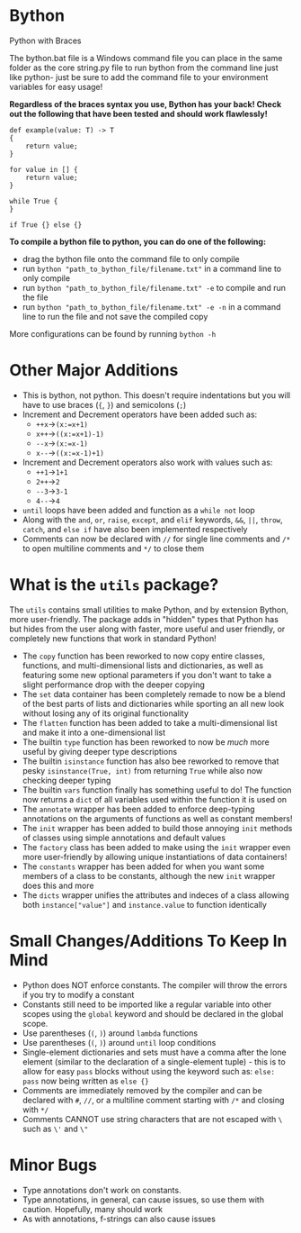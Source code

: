 # Bython
Python with Braces

The bython.bat file is a Windows command file you can place in the same folder as the core string.py file to run bython from the command line just like python- just be sure to add the command file to your environment variables for easy usage!

**Regardless of the braces syntax you use, Bython has your back! Check out the following that have been tested and should work flawlessly!**
```
def example(value: T) -> T
{
    return value;
}
```
```
for value in [] {
    return value;
}
```
```
while True {
}
```
```
if True {} else {}
```

**To compile a bython file to python, you can do one of the following:**
- drag the bython file onto the command file to only compile
- run `bython "path_to_bython_file/filename.txt"` in a command line to only compile
- run `bython "path_to_bython_file/filename.txt" -e` to compile and run the file
- run `bython "path_to_bython_file/filename.txt" -e -n` in a command line to run the file and not save the compiled copy

More configurations can be found by running `bython -h`
# Other Major Additions
- This is bython, not python. This doesn't require indentations but you will have to use braces (`{`, `}`) and semicolons (`;`)
- Increment and Decrement operators have been added such as:
  - `++x`->`(x:=x+1)`
  - `x++`->`((x:=x+1)-1)`
  - `--x`->`(x:=x-1)`
  - `x--`->`((x:=x-1)+1)`
- Increment and Decrement operators also work with values such as:
  - `++1`->`1+1`
  - `2++`->`2`
  - `--3`->`3-1`
  - `4--`->`4`
- `until` loops have been added and function as a `while not` loop
- Along with the `and`, `or`, `raise`, `except`, and `elif` keywords, `&&`, `||`, `throw`, `catch`, and `else if` have also been implemented respectively
- Comments can now be declared with `//` for single line comments and `/*` to open multiline comments and `*/` to close them

# What is the `utils` package?
The `utils` contains small utilities to make Python, and by extension Bython, more user-friendly. The package adds in "hidden" types that Python has but hides from the user along with faster, more useful and user friendly, or completely new functions that work in standard Python!
- The `copy` function has been reworked to now copy entire classes, functions, and multi-dimensional lists and dictionaries, as well as featuring some new optional parameters if you don't want to take a slight performance drop with the deeper copying
- The `set` data container has been completely remade to now be a blend of the best parts of lists and dictionaries while sporting an all new look without losing any of its original functionality
- The `flatten` function has been added to take a multi-dimensional list and make it into a one-dimensional list
- The builtin `type` function has been reworked to now be *much* more useful by giving deeper type descriptions
- The builtin `isinstance` function has also bee reworked to remove that pesky `isinstance(True, int)` from returning `True` while also now checking deeper typing
- The builtin `vars` function finally has something useful to do! The function now returns a `dict` of all variables used within the function it is used on
- The `annotate` wrapper has been added to enforce deep-typing annotations on the arguments of functions as well as constant members!
- The `init` wrapper has been added to build those annoying `init` methods of classes using simple annotations and default values
- The `factory` class has been added to make using the `init` wrapper even more user-friendly by allowing unique instantiations of data containers!
- The `constants` wrapper has been added for when you want some members of a class to be constants, although the new `init` wrapper does this and more
- The `dicts` wrapper unifies the attributes and indeces of a class allowing both `instance["value"]` and `instance.value` to function identically

# Small Changes/Additions To Keep In Mind
- Python does NOT enforce constants. The compiler will throw the errors if you try to modify a constant
- Constants still need to be imported like a regular variable into other scopes using the `global` keyword and should be declared in the global scope.
- Use parentheses (`(`, `)`) around `lambda` functions
- Use parentheses (`(`, `)`) around `until` loop conditions
- Single-element dictionaries and sets must have a comma after the lone element (similar to the declaration of a single-element tuple) - this is to allow for easy `pass` blocks without using the keyword such as: `else: pass` now being written as `else {}`
- Comments are immediately removed by the compiler and can be declared with `#`, `//`, or a multiline comment starting with `/*` and closing with `*/`
- Comments CANNOT use string characters that are not escaped with `\` such as `\'` and `\"`

# Minor Bugs
- Type annotations don't work on constants.
- Type annotations, in general, can cause issues, so use them with caution. Hopefully, many should work
- As with annotations, f-strings can also cause issues
